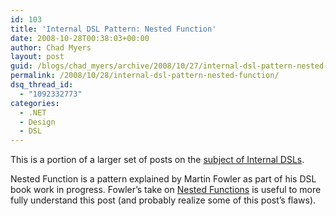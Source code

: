 ```yaml
---
id: 103
title: 'Internal DSL Pattern: Nested Function'
date: 2008-10-28T00:38:03+00:00
author: Chad Myers
layout: post
guid: /blogs/chad_myers/archive/2008/10/27/internal-dsl-pattern-nested-function.aspx
permalink: /2008/10/28/internal-dsl-pattern-nested-function/
dsq_thread_id:
  - "1092332773"
categories:
  - .NET
  - Design
  - DSL
---
```

This is a portion of a larger set of posts on the [subject of Internal DSLs](http://www.lostechies.com/blogs/chad_myers/archive/2008/10/26/alt-net-workshops-internal-dsl-draft-outline-notes.aspx). 

Nested Function is a pattern explained by Martin Fowler as part of his DSL book work in progress. Fowler’s take on [Nested Functions](http://martinfowler.com/dslwip/NestedFunction.html) is useful to more fully understand this post (and probably realize some of this post’s flaws).